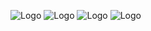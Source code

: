 ![Logo](https://i.imgur.com/AKQkn8L.png)
![Logo](https://i.imgur.com/NVFv19b.png)
![Logo](https://i.imgur.com/takn6n1.png)
![Logo](https://i.imgur.com/AjjWK6R.png)
